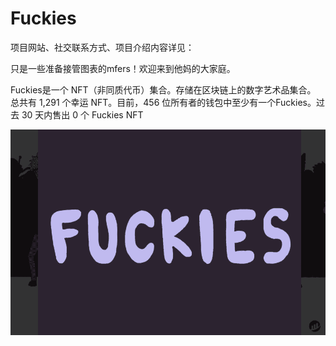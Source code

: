 # Fuckies

项目网站、社交联系方式、项目介绍内容详见：

只是一些准备接管图表的mfers！欢迎来到他妈的大家庭。

Fuckies是一个 NFT（非同质代币）集合。存储在区块链上的数字艺术品集合。 总共有 1,291 个幸运 NFT。目前，456 位所有者的钱包中至少有一个Fuckies。过去 30 天内售出 0 个 Fuckies NFT

![nft](01.png)

